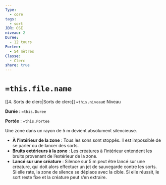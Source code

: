 ```yaml
---
Type:
  - core
tags:
  - sort
JDR: OSE
niveau: 2
Duree:
  - 12 tours
Portee:
  - 54 mètres
Classe:
  - Clerc
share: true
---
```

# `=this.file.name`  

[[4. Sorts de clerc|Sorts de clerc]] `=this.niveau`e Niveau

**Durée** : `=this.Duree` 

**Portée** : `=this.Portee`

Une zone dans un rayon de 5 m devient absolument silencieuse.

- **À l’intérieur de la zone** : Tous les sons sont stoppés. Il est impossible de se parler ou de lancer des sorts.
- **Bruits extérieurs à la zone** : Les créatures à l’intérieur entendent les bruits provenant de l’extérieur de la zone.
- **Lancé sur une créature** : Silence sur 5 m peut être lancé sur une créature, qui doit alors effectuer un jet de sauvegarde contre les sorts. Si elle rate, la zone de silence se déplace avec la cible. Si elle réussit, le sort reste fixe et la créature peut s’en extraire.